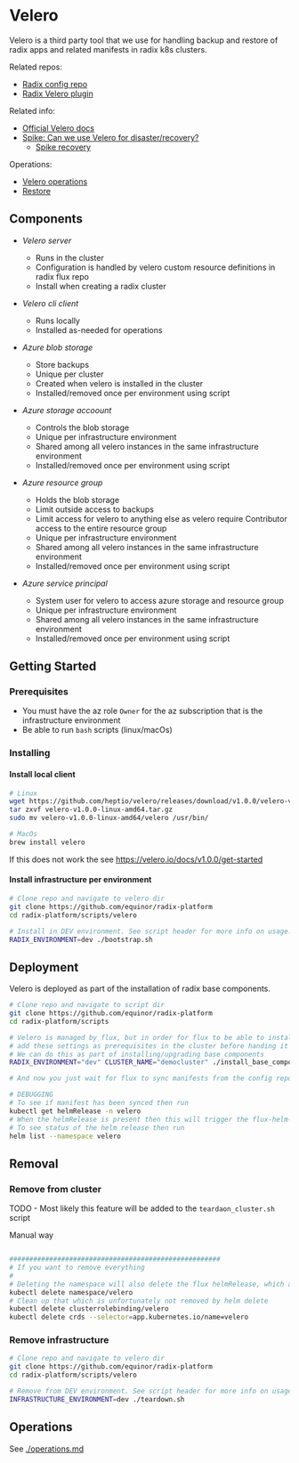 # Velero

Velero is a third party tool that we use for handling backup and restore of radix apps and related manifests in radix k8s clusters.  

Related repos:
- [Radix config repo](https://github.com/equinor/radix-flux)
- [Radix Velero plugin](https://github.com/equinor/radix-velero-plugin)

Related info:
- [Official Velero docs](https://heptio.github.io/velero)
- [Spike: Can we use Velero for disaster/recovery?](./spike-result.md)  
  - [Spike recovery](./spike-recovery.md)

Operations:
- [Velero operations](./operations.md)
- [Restore](./restore/)

## Components

- _Velero server_  
  - Runs in the cluster
  - Configuration is handled by velero custom resource definitions in radix flux repo
  - Install when creating a radix cluster  

- _Velero cli client_  
  - Runs locally
  - Installed as-needed for operations  

- _Azure blob storage_  
  - Store backups
  - Unique per cluster
  - Created when velero is installed in the cluster
  - Installed/removed once per environment using script  

- _Azure storage accoount_  
  - Controls the blob storage
  - Unique per infrastructure environment
  - Shared among all velero instances in the same infrastructure environment
  - Installed/removed once per environment using script  

- _Azure resource group_
  - Holds the blob storage
  - Limit outside access to backups
  - Limit access for velero to anything else as velero require Contributor access to the entire resource group
  - Unique per infrastructure environment
  - Shared among all velero instances in the same infrastructure environment
  - Installed/removed once per environment using script  

- _Azure service principal_  
  - System user for velero to access azure storage and resource group
  - Unique per infrastructure environment
  - Shared among all velero instances in the same infrastructure environment
  - Installed/removed once per environment using script
 

## Getting Started

### Prerequisites

- You must have the az role `Owner` for the az subscription that is the infrastructure environment
- Be able to run `bash` scripts (linux/macOs)


### Installing

#### Install local client

```sh
# Linux
wget https://github.com/heptio/velero/releases/download/v1.0.0/velero-v1.0.0-linux-amd64.tar.gz
tar zxvf velero-v1.0.0-linux-amd64.tar.gz
sudo mv velero-v1.0.0-linux-amd64/velero /usr/bin/

# MacOs
brew install velero
```

If this does not work the see https://velero.io/docs/v1.0.0/get-started

#### Install infrastructure per environment

```sh
# Clone repo and navigate to velero dir
git clone https://github.com/equinor/radix-platform
cd radix-platform/scripts/velero

# Install in DEV environment. See script header for more info on usage.
RADIX_ENVIRONMENT=dev ./bootstrap.sh
```

## Deployment

Velero is deployed as part of the installation of radix base components.

```sh
# Clone repo and navigate to script dir
git clone https://github.com/equinor/radix-platform
cd radix-platform/scripts

# Velero is managed by flux, but in order for flux to be able to install it using cluster specific settings then we need to 
# add these settings as prerequisites in the cluster before handing it over to flux.
# We can do this as part of installing/upgrading base components
RADIX_ENVIRONMENT="dev" CLUSTER_NAME="democluster" ./install_base_components.sh

# And now you just wait for flux to sync manifests from the config repo. This can take a couple of minutes.

# DEBUGGING
# To see if manifest has been synced then run
kubectl get helmRelease -n velero
# When the helmRelease is present then this will trigger the flux-helm-operator to install the chart as specified in the helmRelease manifest
# To see status of the helm release then run
helm list --namespace velero
```

## Removal

### Remove from cluster

TODO - Most likely this feature will be added to the `teardaon_cluster.sh` script

Manual way
```sh

#####################################################
# If you want to remove everything
#
# Deleting the namespace will also delete the flux helmRelease, which again trigger a helm delete --purge
kubectl delete namespace/velero
# Clean up that which is unfortunately not removed by helm delete
kubectl delete clusterrolebinding/velero
kubectl delete crds --selector=app.kubernetes.io/name=velero

```

### Remove infrastructure

```sh
# Clone repo and navigate to velero dir
git clone https://github.com/equinor/radix-platform
cd radix-platform/scripts/velero

# Remove from DEV environment. See script header for more info on usage.
INFRASTRUCTURE_ENVIRONMENT=dev ./teardown.sh
```

## Operations

See [./operations.md](./operations.md)
